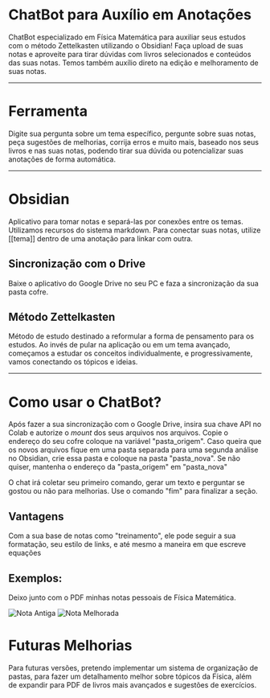 # ChatBot para Auxílio em Anotações
ChatBot especializado em Física Matemática para auxiliar seus estudos com o método Zettelkasten utilizando o Obsidian! Faça upload de suas notas e aproveite para tirar dúvidas com livros selecionados e conteúdos das suas notas. Temos também auxílio direto na edição e melhoramento de suas notas.

---
# Ferramenta
Digite sua pergunta sobre um tema específico, pergunte sobre suas notas, peça sugestões de melhorias, corrija erros e muito mais, baseado nos seus livros e nas suas notas, podendo tirar sua dúvida ou potencializar suas anotações de forma automática.

---
# Obsidian
Aplicativo para tomar notas e separá-las por conexões entre os temas. Utilizamos recursos do sistema markdown. Para conectar suas notas, utilize [[tema]] dentro de uma anotação para linkar com outra. 

## Sincronização com o Drive
Baixe o aplicativo do Google Drive no seu PC e faza a sincronização da sua pasta cofre.

## Método Zettelkasten
Método de estudo destinado a reformular a forma de pensamento para os estudos. Ao invés de pular na aplicação ou em um tema avançado, começamos a estudar os conceitos individualmente, e progressivamente, vamos conectando os tópicos e ideias.

---
# Como usar o ChatBot?
Após fazer a sua sincronização com o Google Drive, insira sua chave API no Colab e autorize o _mount_ dos seus arquivos nos arquivos. Copie o endereço do seu cofre coloque na variável "pasta_origem". Caso queira que os novos arquivos fique em uma pasta separada para uma segunda análise no Obsidian, crie essa pasta e coloque na pasta "pasta_nova". Se não quiser, mantenha o endereço da "pasta_origem" em "pasta_nova"

O chat irá coletar seu primeiro comando, gerar um texto e perguntar se gostou ou não para melhorias. Use o comando "fim" para finalizar a seção. 

## Vantagens
Com a sua base de notas como "treinamento", ele pode seguir a sua formatação, seu estilo de links, e até mesmo a maneira em que escreve equações

## Exemplos:
Deixo junto com o PDF minhas notas pessoais de Física Matemática.

![Nota Antiga](https://github.com/TheAcoff/chat-Fismat/assets/87444624/ecec4e95-9b72-44c9-b152-9223261a808f)
![Nota Melhorada](https://github.com/TheAcoff/chat-Fismat/assets/87444624/874ee759-d2da-4889-99c9-7b882ef837d3)

# Futuras Melhorias
Para futuras versões, pretendo implementar um sistema de organização de pastas, para fazer um detalhamento melhor sobre tópicos da Física, além de expandir para PDF de livros mais avançados e sugestões de exercícios.







